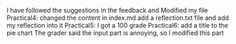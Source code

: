I have followed the suggestions in the feedback and Modified my file
Practical4: changed the content in index.md
            add a reflection.txt file and add my reflection into it
Practical5: I got a 100 grade
Practical6: add a title to the pie chart
            The grader said the input part is annoying, so I modified this part




